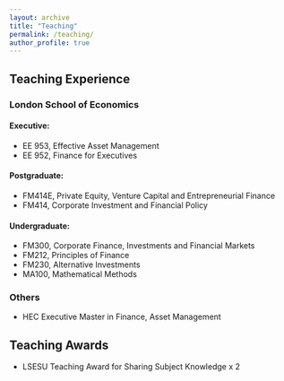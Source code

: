 ```yaml
---
layout: archive
title: "Teaching"
permalink: /teaching/
author_profile: true
---
```


## Teaching Experience
### London School of Economics
#### Executive:
- EE 953, Effective Asset Management
- EE 952, Finance for Executives

#### Postgraduate:
- FM414E, Private Equity, Venture Capital and Entrepreneurial Finance
- FM414, Corporate Investment and Financial Policy

#### Undergraduate:
- FM300, Corporate Finance, Investments and Financial Markets
- FM212, Principles of Finance
- FM230, Alternative Investments
- MA100, Mathematical Methods

### Others
- HEC Executive Master in Finance, Asset Management

## Teaching Awards
- LSESU Teaching Award for Sharing Subject Knowledge x 2


